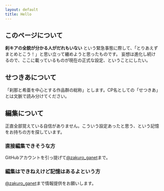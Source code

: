 ```yaml
---
layout: default
title: Hello
---
```


## このページについて
**刹キアの全貌が分かる人がだれもいない** という緊急事態に際して、「とりあえずまとめとこう！」と思い立って纏めようと思ったものです。
妄想は進化し続けるので、ここに載っているものが現在の正式な設定、ということにしたい。

## せつきあについて
「刹那と希亜を中心とする作品群の総称」とします。CP名としての「せつきあ」とは文脈で読み分けてください。

## 編集について
正直全部覚えている自信がありません。こういう設定あったと思う、という記憶をお持ちの方を探しています。
### 直接編集できそうな方
GitHubアカウントを引っ提げて[@zakuro_ganet](https://twitter.com/zakuro_ganet)まで。
### 編集はできねえけど記憶はあるよという方
[@zakuro_ganet](https://twitter.com/zakuro_ganet)まで情報提供をお願いします。

